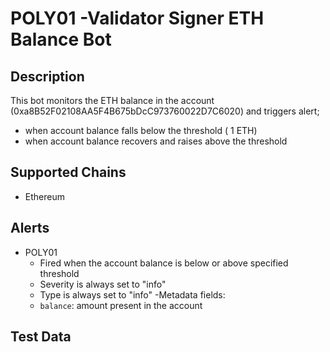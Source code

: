 # POLY01 -Validator Signer ETH Balance Bot

## Description
This bot monitors the ETH balance in the account (0xa8B52F02108AA5F4B675bDcC973760022D7C6020) and triggers alert;
- when account balance falls below the threshold ( 1 ETH)
- when account balance recovers and raises above the threshold

## Supported Chains
- Ethereum


## Alerts
- POLY01
  - Fired when the account balance is below or above specified threshold
  - Severity is always set to "info" 
  - Type is always set to "info"
  -Metadata fields:
   - `balance`: amount present in the account

## Test Data
